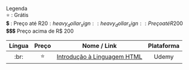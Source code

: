 Legenda  
:star: : Grátis  
:heavy_dollar_sign: : Preço até R$20  
:heavy_dollar_sign::heavy_dollar_sign: : Preço até R$200  
:heavy_dollar_sign::heavy_dollar_sign::heavy_dollar_sign: Preço acima de R$ 200  

| Língua | Preço | Nome / Link  | Plataforma  |
| :---: |:---:| :----: | :---:|
| :br: | :star: | [Introdução à Linguagem HTML](https://www.udemy.com/introducao-a-linguagem-html/) | Udemy |
